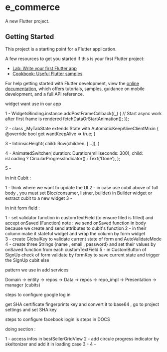 # e_commerce

A new Flutter project.

## Getting Started

This project is a starting point for a Flutter application.

A few resources to get you started if this is your first Flutter project:

- [Lab: Write your first Flutter app](https://docs.flutter.dev/get-started/codelab)
- [Cookbook: Useful Flutter samples](https://docs.flutter.dev/cookbook)

For help getting started with Flutter development, view the
[online documentation](https://docs.flutter.dev/), which offers tutorials,
samples, guidance on mobile development, and a full API reference.




widget want use in our app 

1 - WidgetsBinding.instance.addPostFrameCallback((_) {
  // Start async work after first frame is rendered
  fetchDataOrStartAnimation();
});

2 - class _MyTabState extends State<MyTab> with AutomaticKeepAliveClientMixin {
  @override
  bool get wantKeepAlive => true;
}

3 - IntrinsicHeight(
  child: Row(children: [...]),
)

4 - AnimatedSwitcher(
  duration: Duration(milliseconds: 300),
  child: isLoading ? CircularProgressIndicator() : Text('Done'),
);

5 - 




in init Cubit :

1 - think where we want to update the UI 
2 - in case use cubit above of full body , you must set Bloc(consumer, listner, builder) in Builder widget or extract cubit to a new widget
3 - 




in init form field : 

1 - set validator function in customTextField (to ensure filed is filled) and accept onSaved (Function) 
note : we send onSaved function in body because we create and send attributes to cubit's function
2 - in their column make it stateful widget and wrap the column by form widget  
3 - create GlobalKey to validate current state of form and AutoValidateMode 
4 - create three Strings {name , email , password} and set their values by onSaved function from each customTextField
5 - in CustomButton of SignUp check of form validate by formKey to save current state and trigger the SignUp cubit else 



pattern we use in add services

Domain -> entity -> repos -> Data -> repos -> repo_impl -> Presentation -> manager (cubits)



steps to configure google log in 

get SHA certificate fingerprints key and convert it to base64 , go to project settings and set SHA key

steps to configure facebook login is steps in DOCS 



doing section :

1 - access infos in bestSellerGridView 
2 - add circule progress indicator by skeltonizer and add it in loading case 
3 - 
4 - 
